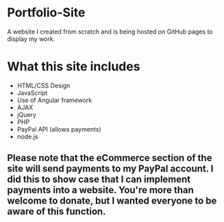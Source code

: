 # Portfolio-Site
A website I created from scratch and is being hosted on GitHub pages to display my work.

# What this site includes 
- HTML/CSS Design
- JavaScript
- Use of Angular framework
- AJAX
- jQuery
- PHP
- PayPal API (allows payments)
- node.js

## Please note that the eCommerce section of the site will send payments to my PayPal account. I did this to show case that I can implement payments into a website. You're more than welcome to donate, but I wanted everyone to be aware of this function.
